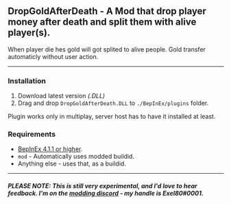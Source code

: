## DropGoldAfterDeath - A Mod that drop player money after death and split them with alive player(s).

When player die hes gold will got splited to alive people. Gold transfer automaticly without user action.

---

###  Installation
1. Download latest version _(.DLL)_
2. Drag and drop `DropGoldAfterDeath.DLL` to `./BepInEx/plugins` folder.

Plugin works only in multiplay, server host has to have it installed at least.

###  Requirements
- [BepInEx 4.1.1 or higher](https://github.com/BepInEx/BepInEx).
- `mod` - Automatically uses modded buildid.
- Anything else - uses that, as a buildid.

---

##### PLEASE NOTE: This is _still_ very experimental, and I'd love to hear feedback. I'm on the [modding discord](https://discord.gg/hMdjd9y "Risk of Rain 2 Modding") - my handle is Exel80#0001.
